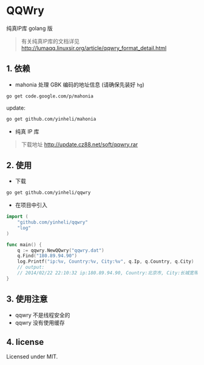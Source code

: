 QQWry
=====

纯真IP库 golang 版

>有关纯真IP库的文档详见 http://lumaqq.linuxsir.org/article/qqwry_format_detail.html

## 1. 依赖
* mahonia 处理 GBK 编码的地址信息 (请确保先装好 `hg`)
```bash
go get code.google.com/p/mahonia
```

update:

```bash
go get github.com/yinheli/mahonia
```

* 纯真 IP 库

>下载地址 http://update.cz88.net/soft/qqwry.rar

## 2. 使用
* 下载
```bash
go get github.com/yinheli/qqwry
```
* 在项目中引入
```go
import (
	"github.com/yinheli/qqwry"
	"log"
)

func main() {
	q := qqwry.NewQQwry("qqwry.dat")
	q.Find("180.89.94.90")
	log.Printf("ip:%v, Country:%v, City:%v", q.Ip, q.Country, q.City)
	// output: 
	// 2014/02/22 22:10:32 ip:180.89.94.90, Country:北京市, City:长城宽带
}
```

## 3. 使用注意
* qqwry 不是线程安全的
* qqwry 没有使用缓存

## 4. license
Licensed under MIT.